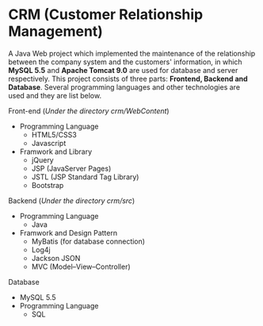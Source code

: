 # CRM (Customer Relationship Management)
A Java Web project which implemented the maintenance of the relationship between the company system and the customers' information, in which **MySQL 5.5** and **Apache Tomcat 9.0** are used for database and server respectively. This project consists of three parts: **Frontend, Backend and Database**. Several programming languages and other technologies are used and they are list below.

Front-end (*Under the directory crm/WebContent*)
- Programming Language
  - HTML5/CSS3
  - Javascript
- Framwork and Library
  - jQuery
  - JSP (JavaServer Pages)
  - JSTL (JSP Standard Tag Library)
  - Bootstrap

Backend (*Under the directory crm/src*)
- Programming Language
  - Java
- Framwork  and Design Pattern
  - MyBatis (for database connection)
  - Log4j 
  - Jackson JSON
  - MVC (Model–View–Controller)
 
 Database
 - MySQL 5.5
 - Programming Language
   - SQL
